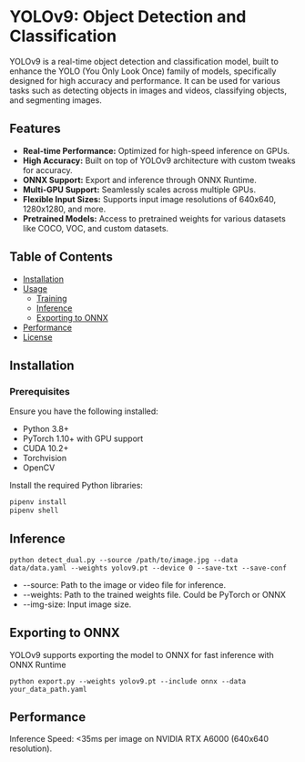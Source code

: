 # YOLOv9: Object Detection and Classification

YOLOv9 is a real-time object detection and classification model, built to enhance the YOLO (You Only Look Once) family of models, specifically designed for high accuracy and performance. It can be used for various tasks such as detecting objects in images and videos, classifying objects, and segmenting images.

## Features
- **Real-time Performance:** Optimized for high-speed inference on GPUs.
- **High Accuracy:** Built on top of YOLOv9 architecture with custom tweaks for accuracy.
- **ONNX Support:** Export and inference through ONNX Runtime.
- **Multi-GPU Support:** Seamlessly scales across multiple GPUs.
- **Flexible Input Sizes:** Supports input image resolutions of 640x640, 1280x1280, and more.
- **Pretrained Models:** Access to pretrained weights for various datasets like COCO, VOC, and custom datasets.

## Table of Contents

- [Installation](#installation)
- [Usage](#usage)
  - [Training](#training)
  - [Inference](#inference)
  - [Exporting to ONNX](#exporting-to-onnx)
- [Performance](#performance)
- [License](#license)

## Installation

### Prerequisites

Ensure you have the following installed:
- Python 3.8+
- PyTorch 1.10+ with GPU support
- CUDA 10.2+
- Torchvision
- OpenCV

Install the required Python libraries:
```bash
pipenv install
pipenv shell
```


## Inference
```
python detect_dual.py --source /path/to/image.jpg --data data/data.yaml --weights yolov9.pt --device 0 --save-txt --save-conf
```

- --source: Path to the image or video file for inference.
- --weights: Path to the trained weights file. Could be PyTorch or ONNX
- --img-size: Input image size.

## Exporting to ONNX

YOLOv9 supports exporting the model to ONNX for fast inference with ONNX Runtime
```
python export.py --weights yolov9.pt --include onnx --data your_data_path.yaml
```

## Performance
Inference Speed: <35ms per image on NVIDIA RTX A6000 (640x640 resolution).

